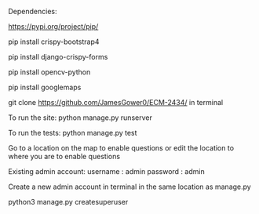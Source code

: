 Dependencies:

https://pypi.org/project/pip/

pip install crispy-bootstrap4  

pip install django-crispy-forms  

pip install opencv-python

pip install googlemaps

git clone https://github.com/JamesGower0/ECM-2434/
in terminal

To run the site:
python manage.py runserver

To run the tests:
python manage.py test


Go to a location on the map to enable questions or edit the location to where you are to enable questions

Existing admin account: 
username : admin
password : admin

Create a new admin account in terminal in the same location as manage.py 

python3 manage.py createsuperuser
